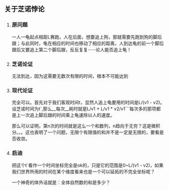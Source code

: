 ## 关于芝诺悖论



1. ### 原问题

   一人一龟起点相距L赛跑，人在后面，想要追上狗，那就需要先跑到狗的脚后跟；与此同时，龟在相应的时间也移动了相应的距离，人到达龟的前一个脚后跟后又要追上第二个脚后跟，反反复复······论人能否追上龟！

2. ### 芝诺论证

   无法到达，因为这需要无数次有限的时间，根本不可能达到

3. ### 现代论证

   完全可以。首先对于我们客观时间t，显然人追上龟要用的时间是L/(v1 - v2)。设芝诺时间为t`,那么__每次__耗时就是L/v1 +  L/v1 * v2/v1```每次多的那项都是上一次追上脚后跟的时间乘上龟速除以人的速度。

   那么可以证明，第n次的时间就是这么一个和数列，n趋向于无穷？这是微积分。。。这也表明了一个问题，无限个有限值的和并不是一定是无限的，要看是否收敛。

4. ### 启迪

   把这个t`看作一个时间坐标完全是ok的，只是它的范围是0~L/(v1 - v2)，如果我们世界所用的时间在某个维度看来也是一个可以延拓的不完全坐标呢？

   一个神奇的体外话就是：全体自然数的和是多少？